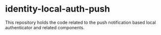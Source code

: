 # identity-local-auth-push
This repository holds the code related to the push notification based local authenticator and related components.
